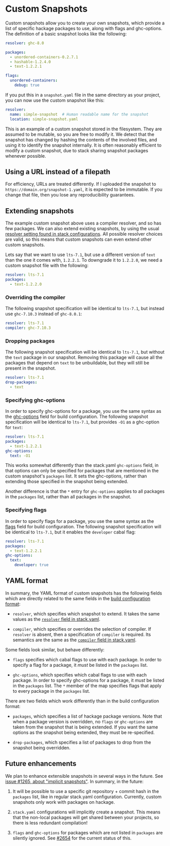 # Custom Snapshots

Custom snapshots allow you to create your own snapshots, which provide a list of
specific hackage packages to use, along with flags and ghc-options.  The
definition of a basic snapshot looks like the following:

```yaml
resolver: ghc-8.0

packages:
  - unordered-containers-0.2.7.1
  - hashable-1.2.4.0
  - text-1.2.2.1

flags:
  unordered-containers:
    debug: true
```

If you put this in a `snapshot.yaml` file in the same directory as your project,
you can now use the custom snapshot like this:

```yaml
resolver:
  name: simple-snapshot  # Human readable name for the snapshot
  location: simple-snapshot.yaml
```

This is an example of a custom snapshot stored in the filesystem. They are
assumed to be mutable, so you are free to modify it. We detect that the snapshot
has changed by hashing the contents of the involved files, and using it to
identify the snapshot internally. It is often reasonably efficient to modify a
custom snapshot, due to stack sharing snapshot packages whenever possible.

## Using a URL instead of a filepath

For efficiency, URLs are treated differently. If I uploaded the snapshot to
`https://domain.org/snapshot-1.yaml`, it is expected to be immutable. If you
change that file, then you lose any reproducibility guarantees.

## Extending snapshots

The example custom snapshot above uses a compiler resolver, and so has few
packages.  We can also extend existing snapshots, by using the usual
[resolver setting found in stack configurations](yaml_configuration.md#resolver).
All possible resolver choices are valid, so this means that custom snapshots can
even extend other custom snapshots.

Lets say that we want to use `lts-7.1`, but use a different version of `text`
than the one it comes with, `1.2.2.1`.  To downgrade it to `1.2.2.0`, we need a
custom snapshot file with the following:

```yaml
resolver: lts-7.1
packages:
  - text-1.2.2.0
```

### Overriding the compiler

The following snapshot specification will be identical to `lts-7.1`, but instead
use `ghc-7.10.3` instead of `ghc-8.0.1`:

```yaml
resolver: lts-7.1
compiler: ghc-7.10.3
```

### Dropping packages

The following snapshot specification will be identical to `lts-7.1`, but without
the `text` package in our snapshot. Removing this package will cause all the
packages that depend on `text` to be unbuildable, but they will still be present
in the snapshot.

```yaml
resolver: lts-7.1
drop-packages:
  - text
```

### Specifying ghc-options

In order to specify ghc-options for a package, you use the same syntax as the
[ghc-options](yaml_configuration.md#ghc-options) field for build configuration.
The following snapshot specification will be identical to `lts-7.1`, but
provides `-O1` as a ghc-option for `text`:

```yaml
resolver: lts-7.1
packages:
  - text-1.2.2.1
ghc-options:
  text: -O1
```

This works somewhat differently than the stack.yaml `ghc-options` field, in that
options can only be specified for packages that are mentioned in the custom
snapshot's `packages` list. It sets the ghc-options, rather than extending those
specified in the snapshot being extended.

Another difference is that the `*` entry for `ghc-options` applies to all
packages in the `packages` list, rather than all packages in the snapshot.

### Specifying flags

In order to specify flags for a package, you use the same syntax as the
[flags](yaml_configuration.md#flags) field for build configuration. The
following snapshot specification will be identical to `lts-7.1`, but
it enables the `developer` cabal flag:

```yaml
resolver: lts-7.1
packages:
  - text-1.2.2.1
ghc-options:
  text:
    developer: true
```

## YAML format

In summary, the YAML format of custom snapshots has the following fields which
are directly related to the same fields in the
[build configuration format](yaml_configuration.md):

* `resolver`, which specifies which snapshot to extend. It takes the same values
  as the [`resolver` field in stack.yaml](yaml_configuration.md#resolver).

* `compiler`, which specifies or overrides the selection of compiler. If
  `resolver` is absent, then a specification of `compiler` is required. Its
  semantics are the same as the
  [`compiler` field in stack.yaml](yaml_configuration.md#compiler).

Some fields look similar, but behave differently:

* `flags` specifies which cabal flags to use with each package. In order to
  specify a flag for a package, it *must* be listed in the `packages` list.

* `ghc-options`, which specifies which cabal flags to use with each package. In
  order to specify ghc-options for a package, it *must* be listed in the
  `packages` list. The `*` member of the map specifies flags that apply to every
  package in the `packages` list.

There are two fields which work differently than in the build configuration
format:

* `packages`, which specifies a list of hackage package versions.  Note that
  when a package version is overridden, no `flags` or `ghc-options` are taken
  from the snapshot that is being extended.  If you want the same options as the
  snapshot being extended, they must be re-specified.

* `drop-packages`, which specifies a list of packages to drop from the snapshot
  being overridden.

## Future enhancements

We plan to enhance extensible snapshots in several ways in the future. See
[issue #1265, about "implicit snapshots"](https://github.com/commercialhaskell/stack/issues/1265).
In summary, in the future:

1) It will be possible to use a specific git repository + commit hash in the
`packages` list, like in regular stack.yaml configuration. Currently, custom
snapshots only work with packages on hackage.

2) `stack.yaml` configurations will implicitly create a snapshot. This means
that the non-local packages will get shared between your projects, so there is
less redundant compilation!

3) `flags` and `ghc-options` for packages which are not listed in `packages` are
silently ignored. See
[#2654](https://github.com/commercialhaskell/stack/issues/2654) for the current
status of this.
